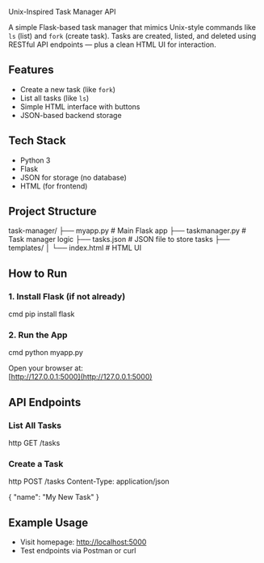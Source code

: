 
Unix-Inspired Task Manager API

A simple Flask-based task manager that mimics Unix-style commands like `ls` (list) and `fork` (create task). Tasks are created, listed, and deleted using RESTful API endpoints — plus a clean HTML UI for interaction.

## Features

- Create a new task (like `fork`)
- List all tasks (like `ls`)
- Simple HTML interface with buttons
- JSON-based backend storage

## Tech Stack

- Python 3
- Flask
- JSON for storage (no database)
- HTML (for frontend)
  
## Project Structure

task-manager/
├── myapp.py             # Main Flask app
├── taskmanager.py       # Task manager logic
├── tasks.json           # JSON file to store tasks
├── templates/
│   └── index.html       # HTML UI


## How to Run

### 1. Install Flask (if not already)
cmd
pip install flask


### 2. Run the App
cmd
python myapp.py


Open your browser at:  
[http://127.0.0.1:5000](http://127.0.0.1:5000)


## API Endpoints

###  List All Tasks
http
GET /tasks


###  Create a Task
http
POST /tasks
Content-Type: application/json

{
  "name": "My New Task"
}


##  Example Usage

- Visit homepage: [http://localhost:5000](http://localhost:5000)
- Test endpoints via Postman or curl


